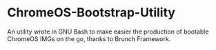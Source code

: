 # ChromeOS-Bootstrap-Utility
An utility wrote in GNU Bash to make easier the production of bootable ChromeOS IMGs on the go, thanks to Brunch Framework.
